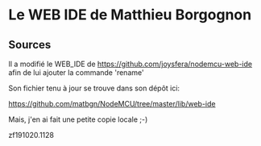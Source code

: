 # Le WEB IDE de Matthieu Borgognon

## Sources
Il a modifié le WEB_IDE de https://github.com/joysfera/nodemcu-web-ide afin de lui ajouter la commande 'rename'

Son fichier tenu à jour se trouve dans son dépôt ici:

https://github.com/matbgn/NodeMCU/tree/master/lib/web-ide

Mais, j'en ai fait une petite copie locale ;-)


zf191020.1128
